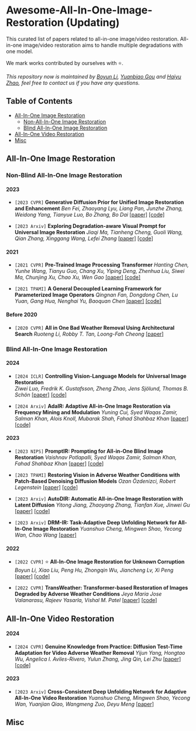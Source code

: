 # Awesome-All-In-One-Image-Restoration (Updating)

This curated list of papers related to all-in-one image/video restoration. All-in-one image/video restoration aims to handle multiple degradations with one model. 

We mark works contributed by ourselves with ⭐.

*This repository now is maintained by [Boyun Li](https://liboyun.github.io/), [Yuanbiao Gou](https://ybgou.github.io/) and [Haiyu Zhao](https://pandint.github.io/about/), feel free to contact us if you have any questions.*



## Table of Contents

- [All-In-One Image Restoration](#all-in-one-image-restoration)
  - [Non-All-In-One Image Restoration](#Non-Blind-All-In-One-Image-Restoration)
  - [Blind All-In-One Image Restoration](#Blind-All-In-One-Image-Restoration)
- [All-In-One Video Restoration](#All-In-One-Video-Restoration)
- [Misc](#misc)



## All-In-One Image Restoration

### Non-Blind All-In-One Image Restoration

#### 2023

- `[2023 CVPR]` **Generative Diffusion Prior for Unified Image Restoration and Enhancement**
*Ben Fei, Zhaoyang Lyu, Liang Pan, Junzhe Zhang, Weidong Yang, Tianyue Luo, Bo Zhang, Bo Dai* 
[[paper]](https://arxiv.org/abs/2304.01247) [[code]](https://github.com/Fayeben/GenerativeDiffusionPrior.git)

- `[2023 Arxiv]` **Exploring Degradation-aware Visual Prompt for Universal Image Restoration**
*Jiaqi Ma, Tianheng Cheng, Guoli Wang, Qian Zhang, Xinggang Wang, Lefei Zhang* 
[[paper]](https://arxiv.org/abs/2306.13653) [[code]](https://github.com/leonmakise/ProRes.git)

#### 2021

- `[2021 CVPR]` **Pre-Trained Image Processing Transformer** 
*Hanting Chen, Yunhe Wang, Tianyu Guo, Chang Xu, Yiping Deng, Zhenhua Liu, Siwei Ma, Chunjing Xu, Chao Xu, Wen Gao* 
[[paper]](https://arxiv.org/abs/2012.00364) [[code]](https://github.com/huawei-noah/Pretrained-IPT.git)

- `[2021 TPAMI]` **A General Decoupled Learning Framework for Parameterized Image Operators**
*Qingnan Fan, Dongdong Chen, Lu Yuan, Gang Hua, Nenghai Yu, Baoquan Chen* 
[[paper]](https://arxiv.org/abs/1907.05852) [[code]](https://github.com/fqnchina/DecoupleLearning.git)

#### Before 2020

- `[2020 CVPR]` **All in One Bad Weather Removal Using Architectural Search**
*Ruoteng Li, Robby T. Tan, Loong-Fah Cheong* 
[[paper]](https://openaccess.thecvf.com/content_CVPR_2020/html/Li_All_in_One_Bad_Weather_Removal_Using_Architectural_Search_CVPR_2020_paper.html)

<!-- * `[]` ****
** [[paper]]() [[code]]() -->


### Blind All-In-One Image Restoration

#### 2024

- `[2024 ICLR]` **Controlling Vision-Language Models for Universal Image Restoration**  
*Ziwei Luo, Fredrik K. Gustafsson, Zheng Zhao, Jens Sjölund, Thomas B. Schön* 
[[paper]](https://arxiv.org/abs/2310.01018) [[code]](https://github.com/Algolzw/daclip-uir.git)

- `[2024 Arxiv]` **AdaIR: Adaptive All-in-One Image Restoration via Frequency Mining and Modulation**
*Yuning Cui, Syed Waqas Zamir, Salman Khan, Alois Knoll, Mubarak Shah, Fahad Shahbaz Khan* 
[[paper]](https://arxiv.org/abs/2403.14614) [[code]](https://github.com/c-yn/AdaIR.git)

#### 2023

- `[2023 NIPS]` **PromptIR: Prompting for All-in-One Blind Image Restoration**
*Vaishnav Potlapalli, Syed Waqas Zamir, Salman Khan, Fahad Shahbaz Khan* 
[[paper]](https://arxiv.org/abs/2306.13090) [[code]](https://github.com/va1shn9v/PromptIR.git)

- `[2023 TPAMI]` **Restoring Vision in Adverse Weather Conditions with Patch-Based Denoising Diffusion Models**
*Ozan Özdenizci, Robert Legenstein* [[paper]](https://arxiv.org/abs/2207.14626) [[code]](https://github.com/IGITUGraz/WeatherDiffusion.git)

- `[2023 Arxiv]` **AutoDIR: Automatic All-in-One Image Restoration with Latent Diffusion**
*Yitong Jiang, Zhaoyang Zhang, Tianfan Xue, Jinwei Gu* 
[[paper]](https://arxiv.org/pdf/2310.10123) [[code]](https://github.com/jiangyitong/AutoDIR.git)

- `[2023 Arxiv]` **DRM-IR: Task-Adaptive Deep Unfolding Network for All-In-One Image Restoration**
*Yuanshuo Cheng, Mingwen Shao, Yecong Wan, Chao Wang* 
[[paper]](https://arxiv.org/abs/2307.07688)

#### 2022

- `[2022 CVPR]` ⭐ **All-In-One Image Restoration for Unknown Corruption**
*Boyun Li, Xiao Liu, Peng Hu, Zhongqin Wu, Jiancheng Lv, Xi Peng* 
[[paper]](http://pengxi.me/wp-content/uploads/2022/03/All-In-One-Image-Restoration-for-Unknown-Corruption.pdf) [[code]](https://github.com/XLearning-SCU/2022-CVPR-AirNet.git)

- `[2022 CVPR]` **TransWeather: Transformer-based Restoration of Images Degraded by Adverse Weather Conditions**
*Jeya Maria Jose Valanarasu, Rajeev Yasarla, Vishal M. Patel* 
[[paper]](https://arxiv.org/abs/2111.14813) [[code]](https://github.com/jeya-maria-jose/TransWeather.git)

<!-- * `[]` ****
** [[paper]]() [[code]]() -->


## All-In-One Video Restoration

#### 2024

- `[2024 CVPR]` **Genuine Knowledge from Practice: Diffusion Test-Time Adaptation for Video Adverse Weather Removal**
*Yijun Yang, Hongtao Wu, Angelica I. Aviles-Rivero, Yulun Zhang, Jing Qin, Lei Zhu* 
[[paper]](https://arxiv.org/abs/2403.07684) [[code]](https://github.com/scott-yjyang/DiffTTA)

#### 2023

- `[2023 Arxiv]` **Cross-Consistent Deep Unfolding Network for Adaptive All-In-One Video Restoration**
*Yuanshuo Cheng, Mingwen Shao, Yecong Wan, Yuanjian Qiao, Wangmeng Zuo, Deyu Meng* 
[[paper]](https://arxiv.org/abs/2309.01627)

## Misc


